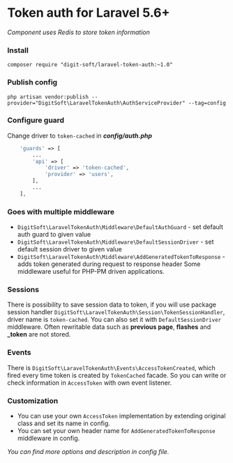 # Token auth for Laravel 5.6+

_Component uses Redis to store token information_

### Install
```
composer require "digit-soft/laravel-token-auth:~1.0"
```

### Publish config
```
php artisan vendor:publish --provider="DigitSoft\LaravelTokenAuth\AuthServiceProvider" --tag=config
```

### Configure guard
Change driver to `token-cached` in **_config/auth.php_**
```php
    'guards' => [
        ...
        'api' => [
            'driver' => 'token-cached',
            'provider' => 'users',
        ],
        ...
    ],
```

### Goes with multiple middleware
* `DigitSoft\LaravelTokenAuth\Middleware\DefaultAuthGuard` - set default auth guard to given value
* `DigitSoft\LaravelTokenAuth\Middleware\DefaultSessionDriver` - set default session driver to given value
* `DigitSoft\LaravelTokenAuth\Middleware\AddGeneratedTokenToResponse` - adds token generated during request to response header
Some middleware useful for PHP-PM driven applications.

### Sessions
There is possibility to save session data to token, if you will use package session handler `DigitSoft\LaravelTokenAuth\Session\TokenSessionHandler`, driver name is `token-cached`. You can also set it with `DefaultSessionDriver` middleware.
Often rewritable data such as **previous page**, **flashes** and **_token** are not stored.

### Events
There is `DigitSoft\LaravelTokenAuth\Events\AccessTokenCreated`, which fired every time token is created by `TokenCached` facade.
So you can write or check information in `AccessToken` with own event listener.

### Customization
* You can use your own `AccessToken` implementation by extending original class and set its name in config.
* You can set your own header name for `AddGeneratedTokenToResponse` middleware in config.

_You can find more options and description in config file._
